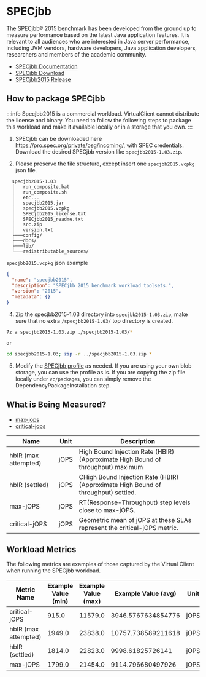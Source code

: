 # SPECjbb
The SPECjbb® 2015 benchmark has been developed from the ground up to measure performance based on the latest Java application features. 
It is relevant to all audiences who are interested in Java server performance, including JVM vendors, hardware developers, 
Java application developers, researchers and members of the academic community.

* [SPECjbb Documentation](https://www.spec.org/jbb2015/docs/userguide.pdf)
* [SPECjbb Download](https://pro.spec.org/private/osg/incoming/)  
* [SPECjbb2015 Release](https://pro.spec.org/private/wiki/bin/view/Java/SPECjbb2015_103_Update)

## How to package SPECjbb
:::info
Specjbb2015 is a commercial workload. VirtualClient cannot distribute the license and binary. You need to follow the following steps to package this workload and make it available locally or in a storage that you own.
:::
1. SPECjbb can be downloaded here https://pro.spec.org/private/osg/incoming/, with SPEC credentials. Download the desired SPECjbb version like `specjbb2015-1.03.zip`.

3. Please preserve the file structure, except insert one `specjbb2015.vcpkg` json file.
  ```treeview {6}
    specjbb2015-1.03
    │   run_composite.bat
    │   run_composite.sh
    │   etc...
    │   specjbb2015.jar
    │   specjbb2015.vcpkg
    │   SPECjbb2015_license.txt
    │   SPECjbb2015_readme.txt
    │   src.zip
    │   version.txt
    ├───config/
    ├───docs/
    ├───lib/
    └───redistributable_sources/
  ```

  `specjbb2015.vcpkg` json example
  ```json
  {
    "name": "specjbb2015",
    "description": "SPECjbb 2015 benchmark workload toolsets.",
    "version": "2015",
    "metadata": {}
  }
  ```


  
4. Zip the specjbb2015-1.03 directory into `specjbb2015-1.03.zip`, make sure that no extra `/specjbb2015-1.03/` top directory is created.
  ```bash
  7z a specjbb2015-1.03.zip ./specjbb2015-1.03/*
  ```
    or 
  ```bash
  cd specjbb2015-1.03; zip -r ../specjbb2015-1.03.zip *
  ```
5. Modify the [SPECjbb profile](https://github.com/microsoft/VirtualClient/blob/main/src/VirtualClient/VirtualClient.Main/profiles/PERF-SPECjBB.json) as needed. If you are using your own blob storage, you can use the profile as is. If you are copying the zip file locally under `vc/packages`, you can simply remove the DependencyPackageInstallation step.

## What is Being Measured?
* [max-jops](https://www.spec.org/jbb2015/docs/SPECjbb2015-Result_File_Fields.html#max-jops)  
* [critical-jops](https://www.spec.org/jbb2015/docs/SPECjbb2015-Result_File_Fields.html#critical-jops)

| Name                   | Unit           | Description                                             |
|------------------------|----------------|---------------------------------------------------------|
| hbIR (max attempted)   | jOPS           | High Bound Injection Rate (HBIR) (Approximate High Bound of throughput) maximum                 |
| hbIR (settled)         | jOPS           | CHigh Bound Injection Rate (HBIR) (Approximate High Bound of throughput) settled.               |
| max-jOPS               | jOPS           | RT(Response-Throughput) step levels close to max-jOPS.                |
| critical-jOPS          | jOPS           | Geometric mean of jOPS at these SLAs represent the critical-jOPS metric.                |

## Workload Metrics
The following metrics are examples of those captured by the Virtual Client when running the SPECjbb workload.

| Metric Name | Example Value (min) | Example Value (max) | Example Value (avg) | Unit |
|-------------|---------------------|---------------------|---------------------|------|
| critical-jOPS | 915.0 | 11579.0 | 3946.5767634854776 | jOPS |
| hbIR (max attempted) | 1949.0 | 23838.0 | 10757.738589211618 | jOPS |
| hbIR (settled) | 1814.0 | 22823.0 | 9998.61825726141 | jOPS |
| max-jOPS | 1799.0 | 21454.0 | 9114.796680497926 | jOPS |